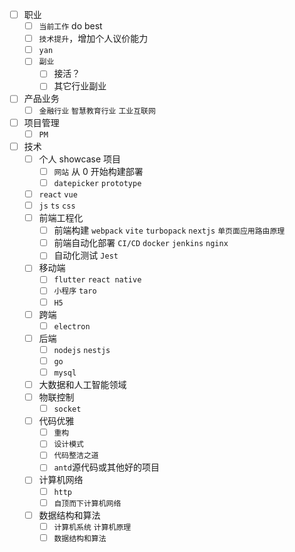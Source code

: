 - [ ] 职业
  - [ ] `当前工作` do best
  - [ ] `技术提升`，增加个人议价能力
  - [ ] `yan`
  - [ ] `副业`
    - [ ] 接活？
    - [ ] 其它行业副业
        
- [ ] 产品业务
  - [ ] `金融行业` `智慧教育行业` `工业互联网`
- [ ] 项目管理
  - [ ] `PM`
- [ ] 技术
  - [ ] 个人 showcase 项目
    - [ ] `网站` 从 0 开始构建部署
    - [ ] `datepicker` `prototype`
  - [ ] `react` `vue`
  - [ ] `js` `ts` `css`
  - [ ] 前端工程化
    - [ ] 前端构建 `webpack` `vite` `turbopack` `nextjs` `单页面应用路由原理`
    - [ ] 前端自动化部署 `CI/CD` `docker` `jenkins` `nginx`
    - [ ] 自动化测试 `Jest`
  - [ ] 移动端
    - [ ] `flutter` `react native`
    - [ ] `小程序` `taro`
    - [ ] `H5`
  - [ ] 跨端
    - [ ] `electron`
  - [ ] 后端
    - [ ] `nodejs` `nestjs`
    - [ ] `go`
    - [ ] `mysql`
  - [ ] 大数据和人工智能领域
  - [ ] 物联控制
    - [ ] `socket`
  - [ ] 代码优雅
    - [ ] `重构`
    - [ ] `设计模式`
    - [ ] `代码整洁之道`
    - [ ] `antd`源代码或其他好的项目
  - [ ] 计算机网络
    - [ ] `http`
    - [ ] `自顶而下计算机网络`
  - [ ] 数据结构和算法
    - [ ] `计算机系统` `计算机原理`
    - [ ] `数据结构和算法`
